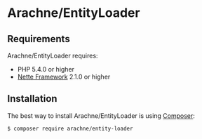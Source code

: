 Arachne/EntityLoader
====

Requirements
----

Arachne/EntityLoader requires:

- PHP 5.4.0 or higher
- [Nette Framework](https://github.com/nette/nette) 2.1.0 or higher

Installation
----

The best way to install Arachne/EntityLoader is using [Composer](http://getcomposer.org/):

```sh
$ composer require arachne/entity-loader
```

